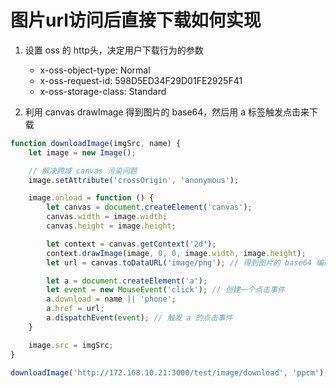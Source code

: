 # 图片url访问后直接下载如何实现

1. 设置 oss 的 http头，决定用户下载行为的参数
    - x-oss-object-type: Normal
    - x-oss-request-id: 598D5ED34F29D01FE2925F41
    - x-oss-storage-class: Standard

2. 利用 canvas drawImage 得到图片的 base64，然后用 a 标签触发点击来下载
```js
function downloadImage(imgSrc, name) {
    let image = new Image();

    // 解决跨域 canvas 污染问题
    image.setAttribute('crossOrigin', 'anonymous');

    image.onload = function () {
        let canvas = document.createElement('canvas');
        canvas.width = image.width;
        canvas.height = image.height;

        let context = canvas.getContext('2d');
        context.drawImage(image, 0, 0, image.width, image.height);
        let url = canvas.toDataURL('image/png'); // 得到图片的 base64 编码数据

        let a = document.createElement('a');
        let event = new MouseEvent('click'); // 创建一个点击事件
        a.download = name || 'phone';
        a.href = url;
        a.dispatchEvent(event); // 触发 a 的点击事件
    }

    image.src = imgSrc;
}

downloadImage('http://172.168.10.21:3000/test/image/download', 'ppcm');
```